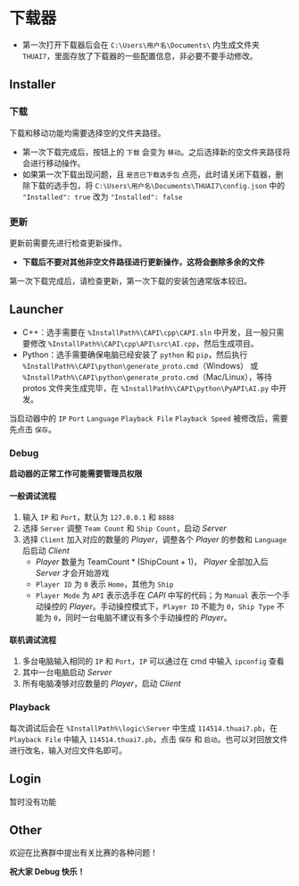# 下载器

- 第一次打开下载器后会在 `C:\Users\用户名\Documents\` 内生成文件夹 `THUAI7`，里面存放了下载器的一些配置信息，非必要不要手动修改。

## Installer

### 下载

下载和移动功能均需要选择空的文件夹路径。

- 第一次下载完成后，按钮上的 `下载` 会变为 `移动`。之后选择新的空文件夹路径将会进行移动操作。
- 如果第一次下载出现问题，且 `是否已下载选手包` 点亮，此时请关闭下载器，删除下载的选手包，将 `C:\Users\用户名\Documents\THUAI7\config.json` 中的 `"Installed": true` 改为 `"Installed": false`

### 更新

更新前需要先进行检查更新操作。

- **下载后不要对其他非空文件路径进行更新操作，这将会删除多余的文件**

第一次下载完成后，请检查更新，第一次下载的安装包通常版本较旧。

## Launcher

- C++：选手需要在 `%InstallPath%\CAPI\cpp\CAPI.sln` 中开发，且一般只需要修改 `%InstallPath%\CAPI\cpp\API\src\AI.cpp`，然后生成项目。
- Python：选手需要确保电脑已经安装了 `python` 和 `pip`，然后执行 `%InstallPath%\CAPI\python\generate_proto.cmd`（Windows） 或 `%InstallPath%\CAPI\python\generate_proto.cmd`（Mac/Linux），等待 protos 文件夹生成完毕，在 `%InstallPath%\CAPI\python\PyAPI\AI.py` 中开发。

当启动器中的 `IP` `Port` `Language` `Playback File` `Playback Speed` 被修改后，需要先点击 `保存`。

### Debug

**启动器的正常工作可能需要管理员权限**

#### 一般调试流程

1. 输入 `IP` 和 `Port`，默认为 `127.0.0.1` 和 `8888`
2. 选择 `Server` 调整 `Team Count` 和 `Ship Count`，启动 *Server*
3. 选择 `Client` 加入对应的数量的 *Player*，调整各个 *Player* 的参数和 `Language` 后启动 *Client*
   - *Player* 数量为 $\mathrm{TeamCount}*(\mathrm{ShipCount}+1)$， *Player* 全部加入后 *Server* 才会开始游戏
   - `Player ID` 为 `0` 表示 `Home`，其他为 `Ship`
   - `Player Mode` 为 `API` 表示选手在 *CAPI* 中写的代码；为 `Manual` 表示一个手动操控的 *Player*。手动操控模式下，`Player ID` 不能为 `0`，`Ship Type` 不能为 `0`，同时一台电脑不建议有多个手动操控的 *Player*。

#### 联机调试流程

1. 多台电脑输入相同的 `IP` 和 `Port`，`IP` 可以通过在 cmd 中输入 `ipconfig` 查看
2. 其中一台电脑启动 *Server*
3. 所有电脑凑够对应数量的 *Player*，启动 *Client*

### Playback

每次调试后会在 `%InstallPath%\logic\Server` 中生成 `114514.thuai7.pb`，在 `Playback File` 中输入 `114514.thuai7.pb`，点击 `保存` 和 `启动`。也可以对回放文件进行改名，输入对应文件名即可。

## Login

暂时没有功能

## Other

欢迎在比赛群中提出有关比赛的各种问题！

**祝大家 Debug 快乐！**
